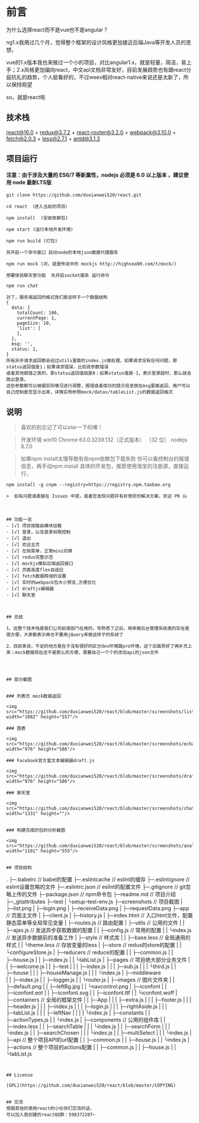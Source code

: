 # 前言

为什么选择react而不是vue也不是angular？

ng1.x我用过几个月，觉得整个框架的设计风格更加接近后端Java等开发人员的思想，

vue的1.x版本我也来做过一个小的项目，对比angular1.x，就是轻量，简洁，易上手；2.x风格更加偏向react，中文api文档非常友好，目前发展趋势也有跟react分庭抗礼的趋势，个人挺看好的，不过weex相对react-native来说还是太新了，所以保持观望

so，就是react啦


## 技术栈

react@16.0 + redux@3.7.2 + react-router@3.2.0 + webpack@3.10.0 + fetch@2.0.3 + less@2.7.1 + antd@3.1.3



## 项目运行

#### 注意：由于涉及大量的 ES6/7 等新属性，nodejs 必须是 6.0 以上版本 ，建议使用 node 最新LTS版

```
git clone https://github.com/duxianwei520/react.git  

cd react （进入当前的项目）

npm install  (安装依赖包)

npm start (运行本地开发环境)

npm run build (打包)

另开启一个命令窗口 启动node的本地json数据代理服务

npm run mock (对，就是传说中的 mockjs http://highsea90.com/t/mock/)

想要体验聊天室功能  先开启socket服务 运行命令

npm run chat

```
```
对了，服务端返回的格式我们是这样子一个数据结构
{
  data: {
    totalCount: 100,
    currentPage: 1,
    pageSize: 10,
    'list': [
    ],
  },
  msg: '',
  status: 1,
}
所有异步请求返回都会经过utils里面的index.js做处理，如果请求没有任何问题，那status返回值是1；如果请求错误，比如说参数错误
或者其他报错之类的，那status返回值就是0；如果status值是-1，表示登录超时，那么就会跳出登录。
这些参数都可以根据实际情况进行调整，报错或者成功的提示信息放在msg里面返回，用户可以自己控制是否显示出来，详情实例参照mock/datas/tableList.js的数据返回格式

```

## 说明

>  喜欢的别忘记了可以star一下的噢！ 

>  开发环境 win10  Chrome 63.0.3239.132（正式版本） （32 位） nodejs 8.7.0

>  如果npm install太慢导致有些npm依赖包下载失败 你可以看控制台的报错信息，再手动npm install 具体的开发包，推荐使用淘宝的注册源，直接运行，
```
npm install -g cnpm --registry=https://registry.npm.taobao.org 

>  如有问题请直接在 Issues 中提，或者您发现问题并有非常好的解决方案，欢迎 PR 👍



## 功能一览
- [√] 项目按路由模块加载
- [√] 登录，以及登录权限控制
- [√] 退出
- [√] 欢迎主页
- [√] 左侧菜单，正常mini切换
- [√] redux完整示范
- [√] mockjs模拟后端返回接口
- [√] 页面高度flex自适应
- [√] fetch数据跨域的设置
- [√] 实时的webpack包大小预览,方便优化
- [√] draftjs编辑器
- [√] 聊天室



## 总结

1、这整个技术栈是我们公司前端部门在用的，写熟悉了之后，用来做后台管理系统类的实在是很方便，大家都表示再也不要用jQuery来做这样子的系统了

2、目前来说，不足的地方是在于没有很好的区分dev环境跟pro环境，这个后面弄好了再补充上来；mock数据现在还不是那么的方便，需要自己一个个的添加api的json文件




## 部分截图


### 列表页 mock数据返回

<img src="https://github.com/duxianwei520/react/blob/master/screenshots/list.gif" width="1082" height="557"/>

### 图表

<img src="https://github.com/duxianwei520/react/blob/master/screenshots/echart.gif" width="976" height="586"/>

### Facebook官方富文本编辑器draft.js

<img src="https://github.com/duxianwei520/react/blob/master/screenshots/draft.gif" width="976" height="586"/>

### 聊天室

<img src="https://github.com/duxianwei520/react/blob/master/screenshots/chat.gif" width="1331" height=""/>


### 构建完成的包的分析截图

<img src="https://github.com/duxianwei520/react/blob/master/screenshots/analysis.png" width="1101" height="555"/>


## 项目结构

```
.
├─.babelrc                            // babel的配置
├─.eslintcache                        // eslint的缓存
├─.eslintignore	                      // eslint设置忽略的文件
├─.eslintrc.json                      // eslint的配置文件
├─.gitignore                          // git忽略上传的文件
├─package.json                        // npm命令包
├─readme.md                           // 项目介绍 
├─_gitattributes
├─test
|  └setup-test-env.js
├─screenshots                         // 项目截图
|      ├─list.png
|      ├─login.png
|      ├─receiveData.png
|      ├─requestData.png
├─app                                 // 页面主文件
|  ├─client.js
|  ├─history.js
|  ├─index.html                       // 入口html文件，配置静态菜单等全局常见变量
|  ├─routes.js                        // 路由配置
|  ├─utils                            // 公用的文件
|  |   ├─ajax.js                      // 发送异步获取数据的配置
|  |   ├─config.js                    // 常用的配置
|  |   └index.js                      // 发送异步数据前的准备工作
|  ├─style                            // 样式库
|  |   ├─base.less                    // 全局通用的样式
|  |   └theme.less                    // 存放变量的less
|  ├─store                            // redux的store的配置
|  |   └configureStore.js
|  ├─reducers                         // reduce的配置
|  |    ├─common.js
|  |    ├─house.js
|  |    ├─index.js
|  |    └tabList.js
|  ├─pages                            // 项目绝大部分业务文件
|  |   ├─welcome.js
|  |   ├─test
|  |   |  ├─index.js
|  |   |  ├─sub.js
|  |   |  └third.js
|  |   ├─house
|  |   |   ├─houseManage.js
|  |   |   └index.js
|  ├─middleware                       
|  |     ├─index.js
|  |     ├─logger.js
|  |     └router.js
|  ├─images                           // 图片文件夹
|  |   ├─default.png
|  |   ├─leftBg.jpg
|  |   └navcontrol.png
|  ├─iconfont
|  |    ├─iconfont.eot
|  |    ├─iconfont.svg
|  |    ├─iconfont.ttf
|  |    └iconfont.woff
|  ├─containers                       // 全局的框架文件 
|  |     ├─App
|  |     |  ├─extra.js
|  |     |  ├─footer.js
|  |     |  ├─header.js
|  |     |  ├─index.js
|  |     |  ├─login.js
|  |     |  ├─rightAside.js
|  |     |  ├─tabList.js
|  |     |  ├─leftNav
|  |     |  |    └index.js
|  ├─constants
|  |     ├─actionTypes.js
|  |     └index.js
|  ├─components                        // 公用的组件库 
|  |     ├─index.less
|  |     ├─searchTable
|  |     |      └index.js
|  |     ├─searchForm
|  |     |     └index.js
|  |     ├─searchChosen
|  |     |      └index.js
|  |     ├─multiSelect
|  |     |      └index.js
|  ├─api                              // 整个项目API的url配置
|  |  ├─common.js
|  |  ├─house.js
|  |  └index.js
|  ├─actions                          // 整个项目的actions配置
|  |    ├─common.js
|  |    ├─house.js
|  |    └tabList.js


```


## License

[GPL](https://github.com/duxianwei520/react/blob/master/COPYING)


## 交流
想跟其他的使用react的小伙伴们交流的话，
可以加入我创建的reactQQ群：598372207~
